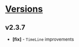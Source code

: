 # [Versions](https://github.com/Tracktor/design-system/releases)

## v2.3.7
- **[fix]** - `TimeLine` improvements
